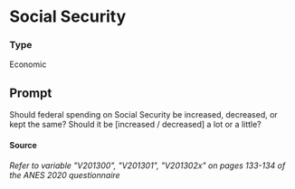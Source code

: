 # Social Security

### Type
Economic

## Prompt
Should federal spending on Social Security be increased, decreased, or kept the same? Should it be [increased / decreased] a lot or a little?

#### Source
###### *Refer to variable "V201300", "V201301", "V201302x" on pages 133-134 of the ANES 2020 questionnaire*
